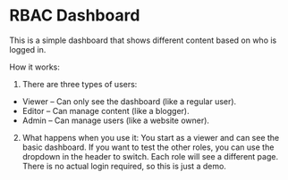 # RBAC Dashboard

 This is a simple dashboard that shows different content based on who is logged in.

 How it works:
 1. There are three types of users:
  * Viewer – Can only see the dashboard (like a regular user).
  * Editor – Can manage content (like a blogger).
  * Admin – Can manage users (like a website owner).
 2. What happens when you use it:
 You start as a viewer and can see the basic dashboard.
 If you want to test the other roles, you can use the dropdown in the header to switch.
 Each role will see a different page. There is no actual login required, so this is just a demo.
